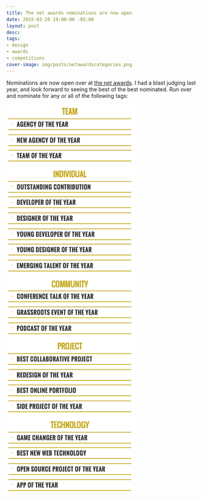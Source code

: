 ```yaml
---
title: The net awards nominations are now open
date: 2015-03-20 19:00:00 -05:00
layout: post
desc:
tags:
- design
- awards
- competitions
cover-image: img/posts/netawardscategories.png
---
```


Nominations are now open over at [the net awards](https://thenetawards.com/). I had a blast judging last year, and look forward to seeing the best of the best nominated. Run over and nominate for any or all of the following tags:

![Net Awards](/img/posts/netawardscategories.png)
